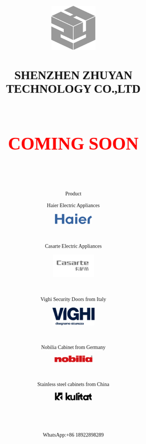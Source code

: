<p align="center">
<img border="0" src="README_files/2025LOGO.png" width="120" height="120"></p><p align="center">　</p>
<p align="center"><b><font size="6" face="BIZ UDPGothic">SHENZHEN ZHUYAN 
TECHNOLOGY CO.,LTD</font></b></p>
<p align="center">　</p>
<p align="center"><font size="7" face="BIZ UDPGothic"><br>
<b><font color="#FF0000">COMING SOON</font></b></font></p>
<p align="center">　</p>
<p align="center">　</p>
<p align="center"><font face="BIZ UDPGothic"><br>
Product</font></p>
<p align="center"><font face="BIZ UDPGothic">Haier Electric Appliances</font></p>
<p align="center">
<img border="0" src="README_files/haier.png" width="101" height="28"></p><p align="center">　</p>
<p align="center"><font face="BIZ UDPGothic">Casarte Electric Appliances</font></p>
<p align="center">
<img border="0" src="README_files/csd.png" width="111" height="62"></p><p align="center">　</p>
<p align="center"><font face="BIZ UDPGothic">Vighi Security Doors from Italy</font></p>
<p align="center">
<img border="0" src="README_files/Vighi.png" width="115" height="48"></p><p align="center">　</p>
<p align="center"><font face="BIZ UDPGothic">Nobilia Cabinet from Germany</font></p>
<p align="center">
<img border="0" src="README_files/Nobilia_Logo.png" width="103" height="18"></p><p align="center">　</p>
<p align="center"><font face="BIZ UDPGothic">Stainless steel cabinets from China</font></p>
<p align="center">
<img border="0" src="README_files/Kulitat_logo.png" width="100" height="21"></p><p align="center">　</p>
<p align="center">　</p>
<p align="center"><font face="BIZ UDPGothic">WhatsApp:+86 18922898289</font></p>
